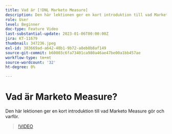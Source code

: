 ```yaml
---
title: Vad är [!DNL Marketo Measure]
description: Den här lektionen ger en kort introduktion till vad Marketo Measure gör och varför.
role: User
level: Beginner
doc-type: Feature Video
last-substantial-update: 2023-01-06T00:00:00Z
jira: KT-11679
thumbnail: 347236.jpeg
exl-id: 383669ad-a642-48b1-9b72-a8eb8b8af149
source-git-commit: b60003c6fa73401ca980a46ae47be00a1bb457ae
workflow-type: tm+mt
source-wordcount: '32'
ht-degree: 0%

---
```


# Vad är Marketo Measure?

Den här lektionen ger en kort introduktion till vad Marketo Measure gör och varför.

>[!VIDEO](https://video.tv.adobe.com/v/347236/?quality=12&learn=on)
